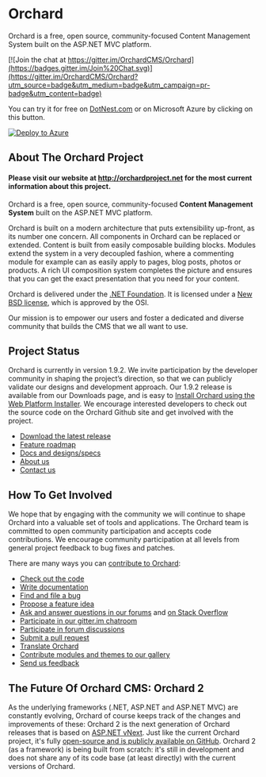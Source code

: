 # Orchard

Orchard is a free, open source, community-focused Content Management System built on the ASP.NET MVC platform.

[![Join the chat at https://gitter.im/OrchardCMS/Orchard](https://badges.gitter.im/Join%20Chat.svg)](https://gitter.im/OrchardCMS/Orchard?utm_source=badge&utm_medium=badge&utm_campaign=pr-badge&utm_content=badge)

You can try it for free on [DotNest.com](https://dotnest.com) or on Microsoft Azure by clicking on this button.

[![Deploy to Azure](https://azuredeploy.net/deploybutton.png)](https://ms.portal.azure.com/#create/OutercurveFoundation.OrchardCMS.0.5.9)

## About The Orchard Project

#### Please visit our website at http://orchardproject.net for the most current information about this project.

Orchard is a free, open source, community-focused **Content Management System** built on the ASP.NET MVC platform.

Orchard is built on a modern architecture that puts extensibility up-front, as its number one concern. All components in Orchard can be replaced or extended. Content is built from easily composable building blocks. Modules extend the system in a very decoupled fashion, where a commenting module for example can as easily apply to pages, blog posts, photos or products. A rich UI composition system completes the picture and ensures that you can get the exact presentation that you need for your content.

Orchard is delivered under the [.NET Foundation](http://www.dotnetfoundation.org/orchard). It is licensed under a [New BSD license](http://www.opensource.org/licenses/bsd-license.php), which is approved by the OSI.

Our mission is to empower our users and foster a dedicated and diverse community that builds the CMS that we all want to use.

## Project Status

Orchard is currently in version 1.9.2. We invite participation by the developer community in shaping the project’s direction, so that we can publicly validate our designs and development approach. 
Our 1.9.2 release is available from our Downloads page, and is easy to [Install Orchard using the Web Platform Installer](http://docs.orchardproject.net/Documentation/Installing-Orchard). We encourage interested developers to check out the source code on the Orchard Github site and get involved with the project.

* [Download the latest release](https://github.com/OrchardCMS/Orchard/releases)
* [Feature roadmap](http://docs.orchardproject.net/Documentation/feature-roadmap)
* [Docs and designs/specs](http://www.orchardproject.net/docs)
* [About us](http://www.orchardproject.net/about)
* [Contact us](mailto:ofeedbk@microsoft.com)

## How To Get Involved

We hope that by engaging with the community we will continue to shape Orchard into a valuable set of tools and applications. The Orchard team is committed to open community participation and accepts code contributions.  We encourage community participation at all levels from general project feedback to bug fixes and patches.  

There are many ways you can [contribute to Orchard](http://orchardproject.net/contribution):

* [Check out the code](https://github.com/OrchardCMS/Orchard)
* [Write documentation](https://github.com/OrchardCMS/OrchardDoc)
* [Find and file a bug](https://github.com/OrchardCMS/Orchard/issues)
* [Propose a feature idea](http://orchard.uservoice.com)
* [Ask and answer questions in our forums](http://www.orchardproject.net/discussions) and [on Stack Overflow](http://stackoverflow.com/questions/tagged/orchardcms)
* [Participate in our gitter.im chatroom](https://gitter.im/OrchardCMS/Orchard)
* [Participate in forum discussions](http://orchard.codeplex.com/discussions)
* [Submit a pull request](http://docs.orchardproject.net/Documentation/Contributing-patches)
* [Translate Orchard](http://orchardproject.net/localize)
* [Contribute modules and themes to our gallery](http://gallery.orchardproject.net/)
* [Send us feedback](mailto:ofeedbk@microsoft.com)

## The Future Of Orchard CMS: Orchard 2

As the underlying frameworks (.NET, ASP.NET and ASP.NET MVC) are constantly evolving, Orchard of course keeps track of the changes and improvements of these: Orchard 2 is the next generation of Orchard releases that is based on [ASP.NET vNext](http://www.asp.net/vnext). Just like the current Orchard project, it's fully [open-source and is publicly available on GitHub](https://github.com/OrchardCMS/Orchard2). Orchard 2 (as a framework) is being built from scratch: it's still in development and does not share any of its code base (at least directly) with the current versions of Orchard.
